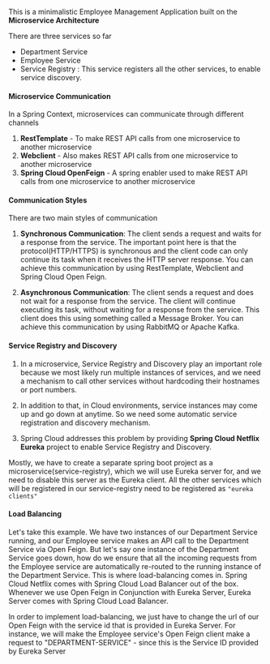 This is a minimalistic Employee Management Application built on the **Microservice Architecture**

There are three services so far
- Department Service
- Employee Service
- Service Registry : This service registers all the other services, to enable service discovery.

#### Microservice Communication
In a Spring Context, microservices can communicate through different channels

1. **RestTemplate** - To make REST API calls from one microservice to another microservice
2. **Webclient** - Also makes REST API calls from one microservice to another microservice
3. **Spring Cloud OpenFeign** - A spring enabler used to make REST API calls from one microservice to another microservice


#### Communication Styles
There are two main styles of communication

1. **Synchronous Communication**: The client sends a request and waits for a response from the service. The important point here is that the protocol(HTTP/HTTPS) is synchronous and the client code can only continue its task when it receives the HTTP server response. You can achieve this communication by using RestTemplate, Webclient and Spring Cloud Open Feign.

2. **Asynchronous Communication**: The client sends a request and does not wait for a response from the service. The client will continue executing its task, without waiting for a response from the service. This client does this using something called a Message Broker. You can achieve this communication by using RabbitMQ or Apache Kafka.

#### Service Registry and Discovery
1. In a microservice, Service Registry and Discovery play an important role because we most likely run multiple instances of services, and we need a mechanism to call other services without hardcoding their hostnames or port numbers.

2. In addition to that, in Cloud environments, service instances may come up and go down at anytime. So we need some automatic service registration and discovery mechanism.

3. Spring Cloud addresses this problem by providing **Spring Cloud Netflix Eureka** project to enable Service Registry and Discovery.

Mostly, we have to create a separate spring boot project as a microservice(service-registry), which we will use Eureka server for, and we need to disable this server as the Eureka client. All the other services which will be registered in our service-registry need to be registered as `"eureka clients"`

#### Load Balancing
Let's take this example. We have two instances of our Department Service running, and our Employee service makes an API call to the Department Service via Open Feign. But let's say one instance of the Department Service goes down, how do we ensure that all the incoming requests from the Employee service are automatically re-routed to the running instance of the Department Service. This is where load-balancing comes in. Spring Cloud Netflix comes with Spring Cloud Load Balancer out of the box. Whenever we use Open Feign in Conjunction with Eureka Server, Eureka Server comes with Spring Cloud Load Balancer. 

In order to implement load-balancing, we just have to change the url of our Open Feign with the service id that is provided in Eureka Server. For instance, we will make the Employee service's Open Feign client make a request to "DEPARTMENT-SERVICE" - since this is the Service ID provided by Eureka Server
